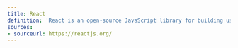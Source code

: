 ```yaml
---
title: React
definition: 'React is an open-source JavaScript library for building user interfaces. It is not exclusive to the web rather it is used with other libraries to render to certain environments. Its component-based library lets you build high quality user interfaces for webpages'
sources:
- sourceurl: https://reactjs.org/
---
```

